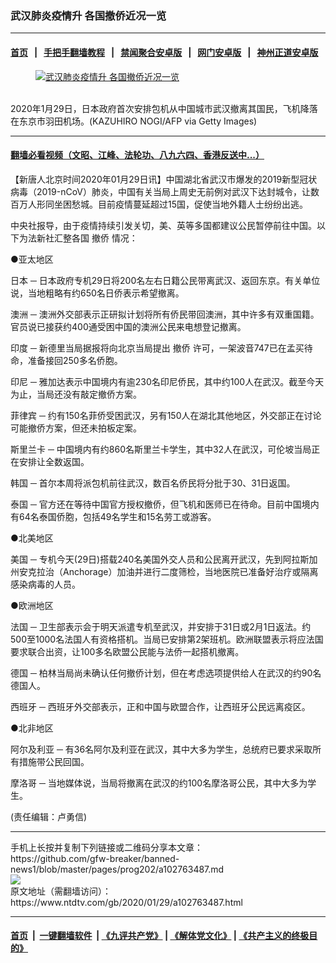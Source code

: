 ### 武汉肺炎疫情升 各国撤侨近况一览
------------------------

#### [首页](https://github.com/gfw-breaker/banned-news1/blob/master/README.md) &nbsp;&nbsp;|&nbsp;&nbsp; [手把手翻墙教程](https://github.com/gfw-breaker/guides/wiki) &nbsp;&nbsp;|&nbsp;&nbsp; [禁闻聚合安卓版](https://github.com/gfw-breaker/bn-android) &nbsp;&nbsp;|&nbsp;&nbsp; [网门安卓版](https://github.com/oGate2/oGate) &nbsp;&nbsp;|&nbsp;&nbsp; [神州正道安卓版](https://github.com/SzzdOgate/update) 



<div><div class="featured_image">
 <a href="https://i.ntdtv.com/assets/uploads/2020/01/GettyImages-1197161828.jpg" target="_blank">
  <figure>
   <img alt="武汉肺炎疫情升 各国撤侨近况一览" src="https://i.ntdtv.com/assets/uploads/2020/01/GettyImages-1197161828-800x450.jpg"/>
  </figure><br/>
 </a>
 <span class="caption">
  2020年1月29日，日本政府首次安排包机从中国城市武汉撤离其国民，飞机降落在东京市羽田机场。(KAZUHIRO NOGI/AFP via Getty Images)
 </span>
</div>
</div><hr/>

#### [翻墙必看视频（文昭、江峰、法轮功、八九六四、香港反送中...）](http://167.172.214.107/home.html)

<div><div class="post_content" itemprop="articleBody">
 <p>
  【新唐人北京时间2020年01月29日讯】中国湖北省武汉市爆发的2019新型冠状病毒（2019-nCoV）肺炎，中国有关当局上周史无前例对武汉下达封城令，让数百万人形同坐困愁城。目前疫情蔓延超过15国，促使当地外籍人士纷纷出逃。
 </p>
 <p>
  中央社报导，由于疫情持续引发关切，美、英等多国都建议公民暂停前往中国。以下为法新社汇整各国
  <ok href="https://www.ntdtv.com/gb/撤侨.htm">
   撤侨
  </ok>
  情况：
 </p>
 <p>
  ●亚太地区
 </p>
 <p>
  日本 ─ 日本政府专机29日将200名左右日籍公民带离武汉、返回东京。有关单位说，当地粗略有约650名日侨表示希望撤离。
 </p>
 <p>
  澳洲 ─ 澳洲外交部表示正研拟计划将所有侨民带回澳洲，其中许多有双重国籍。官员说已接获约400通受困中国的澳洲公民来电想登记撤离。
 </p>
 <p>
  印度 ─ 新德里当局据报将向北京当局提出
  <ok href="https://www.ntdtv.com/gb/撤侨.htm">
   撤侨
  </ok>
  许可，一架波音747已在孟买待命，准备接回250多名侨胞。
 </p>
 <p>
  印尼 ─ 雅加达表示中国境内有逾230名印尼侨民，其中约100人在武汉。截至今天为止，当局还没有敲定撤侨方案。
 </p>
 <p>
  菲律宾 ─ 约有150名菲侨受困武汉，另有150人在湖北其他地区，外交部正在讨论可能撤侨方案，但还未拍板定案。
 </p>
 <p>
  斯里兰卡 ─ 中国境内有约860名斯里兰卡学生，其中32人在武汉，可伦坡当局正在安排让全数返国。
 </p>
 <p>
  韩国 ─ 首尔本周将派包机前往武汉，数百名侨民将分批于30、31日返国。
 </p>
 <p>
  泰国 ─ 官方还在等待中国官方授权撤侨，但飞机和医师已在待命。目前中国境内有64名泰国侨胞，包括49名学生和15名劳工或游客。
 </p>
 <p>
  ●北美地区
 </p>
 <p>
  美国 ─ 专机今天(29日)搭载240名美国外交人员和公民离开武汉，先到阿拉斯加州安克拉治（Anchorage）加油并进行二度筛检，当地医院已准备好治疗或隔离感染病毒的人员。
 </p>
 <p>
  ●欧洲地区
 </p>
 <p>
  法国 ─ 卫生部表示会于明天派遣专机至武汉，并安排于31日或2月1日返法。约500至1000名法国人有资格搭机。当局已安排第2架班机。欧洲联盟表示将应法国要求联合出资，让100多名欧盟公民能与法侨一起搭机撤离。
 </p>
 <p>
  德国 ─ 柏林当局尚未确认任何撤侨计划，但在考虑选项提供给人在武汉的约90名德国人。
 </p>
 <p>
  西班牙 ─ 西班牙外交部表示，正和中国与欧盟合作，让西班牙公民远离疫区。
 </p>
 <p>
  ●北非地区
 </p>
 <p>
  阿尔及利亚 ─ 有36名阿尔及利亚在武汉，其中大多为学生，总统府已要求采取所有措施带公民回国。
 </p>
 <p>
  摩洛哥 ─ 当地媒体说，当局将撤离在武汉的约100名摩洛哥公民，其中大多为学生。
 </p>
 <p>
  (责任编辑：卢勇信)
 </p>
 <div class="single_ad">
 </div>
</div>
</div>
<hr/>
手机上长按并复制下列链接或二维码分享本文章：<br/>
https://github.com/gfw-breaker/banned-news1/blob/master/pages/prog202/a102763487.md <br/>
<a href='https://github.com/gfw-breaker/banned-news1/blob/master/pages/prog202/a102763487.md'><img src='https://github.com/gfw-breaker/banned-news1/blob/master/pages/prog202/a102763487.md.png'/></a> <br/>
原文地址（需翻墙访问）：https://www.ntdtv.com/gb/2020/01/29/a102763487.html


------------------------
#### [首页](https://github.com/gfw-breaker/banned-news1/blob/master/README.md) &nbsp;|&nbsp; [一键翻墙软件](https://github.com/gfw-breaker/nogfw/blob/master/README.md) &nbsp;| [《九评共产党》](https://github.com/gfw-breaker/9ping.md/blob/master/README.md#九评之一评共产党是什么) | [《解体党文化》](https://github.com/gfw-breaker/jtdwh.md/blob/master/README.md) | [《共产主义的终极目的》](https://github.com/gfw-breaker/gczydzjmd.md/blob/master/README.md)


<img src='http://gfw-breaker.win/banned-news/pages/prog202/a102763487.md' width='0px' height='0px'/>